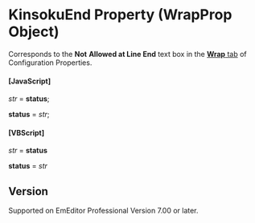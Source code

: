 # KinsokuEnd Property (WrapProp Object)

Corresponds to the **Not**
**Allowed at Line End** text box in the
[**Wrap** tab](../../dlg/properties/wrap/index) of Configuration Properties.

#### \[JavaScript\]

_str_ = **status**;

**status** = _str_;

#### \[VBScript\]

_str_ = **status**

**status** = _str_

## Version

Supported on EmEditor Professional Version 7.00 or later.
